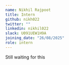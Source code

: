 ```yaml
---
name: Nikhil Rajpoot
title: Intern
github: nikh022
twitter: ""
linkedin: nikhil022
slack: U091UEW1H9A
joining_date: "26/08/2025"
role: intern
---
```


Still waiting for this
